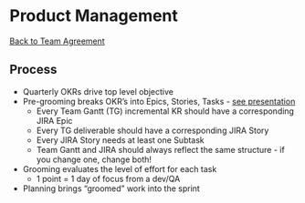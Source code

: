 Product Management
===============================
[Back to Team Agreement](README.md)

## Process

* Quarterly OKRs drive top level objective
* Pre-grooming breaks OKR’s into Epics, Stories, Tasks - [see presentation](https://docs.google.com/a/webfilings.com/presentation/d/1CLLylJYvyRyOO4pxvMH3KdpPZSwMWZdjs_lBE3JBcjg/edit?usp=sharing)
   * Every Team Gantt (TG) incremental KR should have a corresponding JIRA Epic
   * Every TG deliverable should have a corresponding JIRA Story
   * Every JIRA Story needs at least one Subtask
   * Team Gantt and JIRA should always reflect the same structure - if you change one, change both!
* Grooming evaluates the level of effort for each task
   * 1 point = 1 day of focus from a dev/QA 
* Planning brings “groomed” work into the sprint
